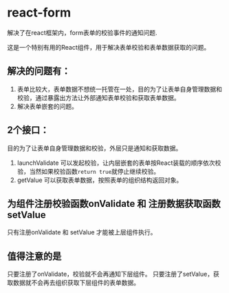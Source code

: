 # react-form
解决了在react框架内，form表单的校验事件的通知问题.

这是一个特别有用的React组件，用于解决表单校验和表单数据获取的问题。

## 解决的问题有：
1. 表单比较大，表单数据不想统一托管在一处，目的为了让表单自身管理数据和校验，通过暴露出方法让外部通知表单校验和获取表单数据。
2. 解决表单嵌套的问题。

## 2个接口：
目的为了让表单自身管理数据和校验，外层只是通知和获取数据。
1. launchValidate 可以发起校验，让内层嵌套的表单按React装载的顺序依次校验，当然如果校验函数```return true```就停止继续校验。
2. getValue 可以获取表单数据，按照表单的组织结构返回对象。

## 为组件注册校验函数onValidate 和 注册数据获取函数 setValue
只有注册onValidate 和 setValue 才能被上层组件执行。

## 值得注意的是
只要注册了onValidate，校验就不会再通知下层组件。
只要注册了setValue，获取数据就不会再去组织获取下层组件的表单数据。

